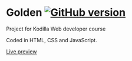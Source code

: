 # Golden [![GitHub version](https://badge.fury.io/gh/ThorTila%2Fgolden.svg)](https://badge.fury.io/gh/ThorTila%2Fgolden)

Project for Kodilla Web developer course

Coded in HTML, CSS and JavaScript.

[Live preview](https://thortila.github.io/golden/)
